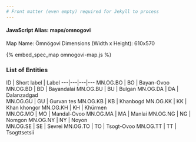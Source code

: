 ```yaml
---
# Front matter (even empty) required for Jekyll to process
---
```


#### JavaScript Alias: maps/omnogovi

Map Name: Ömnögovi
Dimensions (Width x Height): 610x570



{% embed_spec_map omnogovi-map.js %}

### List of Entities

ID | Short label | Label
---|---|---|---
MN.OG.BO | BO | Bayan-Ovoo
MN.OG.BD | BD | Bayandalai
MN.OG.BU | BU | Bulgan
MN.OG.DA | DA | Dalanzadgad		
MN.OG.GU | GU | Gurvan tes
MN.OG.KB | KB | Khanbogd
MN.OG.KK | KK | Khan khongor
MN.OG.KH | KH | Khürmen		
MN.OG.MO | MO | Mandal-Ovoo
MN.OG.MA | MA | Manlai
MN.OG.NG | NG | Nomgon
MN.OG.NY | NY | Noyon		
MN.OG.SE | SE | Sevrei
MN.OG.TO | TO | Tsogt-Ovoo
MN.OG.TT | TT | Tsogttsetsii
